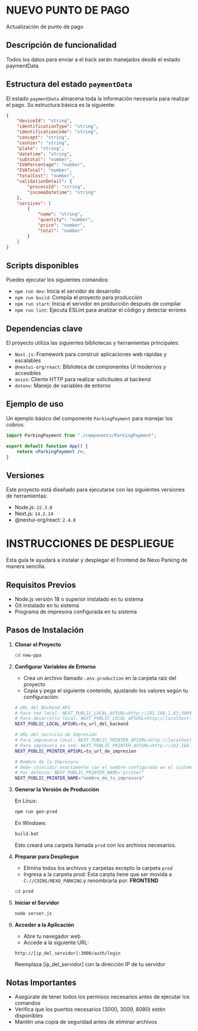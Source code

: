 # NUEVO PUNTO DE PAGO

Actualización de punto de pago

## Descripción de funcionalidad

Todos los datos para enviar a el back serán manejados desde el estado paymentData

## Estructura del estado `paymentData`

El estado `paymentData` almacena toda la información necesaria para realizar el pago. Su estructura básica es la siguiente:

```json
{
	"deviceId": "string",
	"identificationType": "string",
	"identificationCode": "string",
	"concept": "string",
	"cashier": "string",
	"plate": "string",
	"datetime": "string",
	"subtotal": "number",
	"IVAPercentage": "number",
	"IVATotal": "number",
	"totalCost": "number",
	"validationDetail": {
		"processId": "string",
		"incomeDatetime": "string"
	},
	"services": [
		{
			"name": "string",
			"quantity": "number",
			"price": "number",
			"total": "number"
		}
	]
}
```

## Scripts disponibles

Puedes ejecutar los siguientes comandos:

- `npm run dev`: Inicia el servidor de desarrollo
- `npm run build`: Compila el proyecto para producción
- `npm run start`: Inicia el servidor en producción después de compilar
- `npm run lint`: Ejecuta ESLint para analizar el código y detectar errores

## Dependencias clave

El proyecto utiliza las siguientes bibliotecas y herramientas principales:

- `Next.js`: Framework para construir aplicaciones web rápidas y escalables
- `@nextui-org/react`: Biblioteca de componentes UI modernos y accesibles
- `axios`: Cliente HTTP para realizar solicitudes al backend
- `dotenv`: Manejo de variables de entorno

## Ejemplo de uso

Un ejemplo básico del componente `ParkingPayment` para manejar los cobros:

```jsx
import ParkingPayment from "./components/ParkingPayment";

export default function App() {
	return <ParkingPayment />;
}
```

## Versiones

Este proyecto está diseñado para ejecutarse con las siguientes versiones de herramientas:

- Node.js: `22.3.0`
- Next.js: `14.2.14`
- @nextui-org/react: `2.4.8`

# INSTRUCCIONES DE DESPLIEGUE

Esta guía te ayudará a instalar y desplegar el Frontend de Nexo Parking de manera sencilla.

## Requisitos Previos

- Node.js versión 18 o superior instalado en tu sistema
- Git instalado en tu sistema
- Programa de impresora configurada en tu sistema

## Pasos de Instalación

1. **Clonar el Proyecto**
   ```bash
   cd new-ppa
   ```

2. **Configurar Variables de Entorno**
   - Crea un archivo llamado `.env.production` en la carpeta raíz del proyecto
   - Copia y pega el siguiente contenido, ajustando los valores según tu configuración:

   ```bash
   # URL del Backend API
   # Para red local: NEXT_PUBLIC_LOCAL_APIURL=http://192.168.1.83:3009
   # Para desarrollo local: NEXT_PUBLIC_LOCAL_APIURL=http://localhost:3009
   NEXT_PUBLIC_LOCAL_APIURL=tu_url_del_backend

   # URL del Servicio de Impresión
   # Para impresora local: NEXT_PUBLIC_PRINTER_APIURL=http://localhost:8080
   # Para impresora en red: NEXT_PUBLIC_PRINTER_APIURL=http://192.168.1.50:8080
   NEXT_PUBLIC_PRINTER_APIURL=tu_url_de_impresion

   # Nombre de la Impresora
   # Debe coincidir exactamente con el nombre configurado en el sistema
   # Por defecto: NEXT_PUBLIC_PRINTER_NAME="printer"
   NEXT_PUBLIC_PRINTER_NAME="nombre_de_tu_impresora"
   ```

3. **Generar la Versión de Producción**
   
   En Linux:
   ```bash
   npm run gen-prod
   ```

   En Windows:
   ```bash
   build.bat
   ```

   Esto creará una carpeta llamada `prod` con los archivos necesarios.

4. **Preparar para Despliegue**
   - Elimina todos los archivos y carpetas excepto la carpeta `prod`
   - Ingresa a la carpeta prod:
   Esta carpta tiene que ser movida a `C://COINS/NEXO_PARKING` y renombrarla por: **FRONTEND**
   ```bash
   cd prod
   ```

5. **Iniciar el Servidor**
   ```bash
   node server.js
   ```

6. **Acceder a la Aplicación**
   - Abre tu navegador web
   - Accede a la siguiente URL:
   ```
   http://[ip_del_servidor]:3000/auth/login
   ```
   Reemplaza [ip_del_servidor] con la dirección IP de tu servidor

## Notas Importantes

- Asegúrate de tener todos los permisos necesarios antes de ejecutar los comandos
- Verifica que los puertos necesarios (3000, 3009, 8080) estén disponibles
- Mantén una copia de seguridad antes de eliminar archivos

